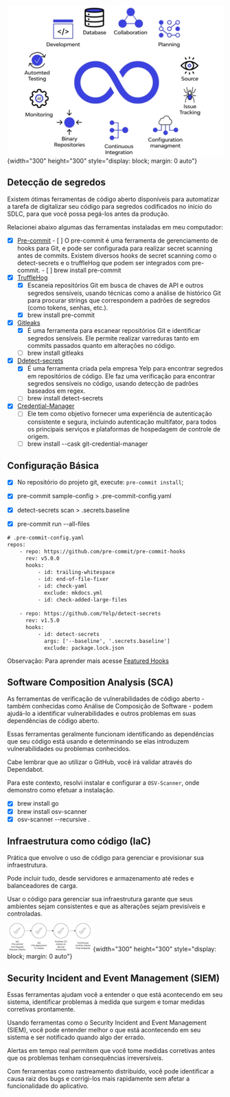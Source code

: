![](img/git-devops-002.png){width="300" height="300" style="display: block; margin: 0 auto"}
## Detecção de segredos
Existem ótimas ferramentas de código aberto disponíveis para automatizar a tarefa de digitalizar seu código para segredos codificados no início do SDLC, para que você possa pegá-los antes da produção.

Relacionei abaixo algumas das ferramentas instaladas em meu computador:

- [x] [Pre-commit](https://pre-commit.com/)
      - [ ] O pre-commit é uma ferramenta de gerenciamento de hooks para Git, e pode ser configurada para realizar secret scanning antes de commits. Existem diversos hooks de secret scanning como o detect-secrets e o truffleHog que podem ser integrados com pre-commit.
      - [ ] brew install pre-commit
- [x] [TruffleHog](https://github.com/trufflesecurity/trufflehog)
	- [x] Escaneia repositórios Git em busca de chaves de API e outros segredos sensíveis, usando técnicas como a análise de histórico Git para procurar strings que correspondem a padrões de segredos (como tokens, senhas, etc.).
    - [x] brew install pre-commit
- [x] [Gitleaks](https://github.com/gitleaks/gitleaks)
     - [x] É uma ferramenta para escanear repositórios Git e identificar segredos sensíveis. Ele permite realizar varreduras tanto em commits passados quanto em alterações no código.
    - [ ] brew install gitleaks
- [x] [Ddetect-secrets](https://github.com/Yelp/detect-secrets)
    - [x] É uma ferramenta criada pela empresa Yelp para encontrar segredos em repositórios de código. Ele faz uma verificação para encontrar segredos sensíveis no código, usando detecção de padrões baseados em regex.
    - [ ] brew install detect-secrets
- [x] [Credential-Manager](https://github.com/git-ecosystem/git-credential-manager)
    - [ ] Ele tem como objetivo fornecer uma experiência de autenticação consistente e segura, incluindo autenticação multifator, para todos os principais serviços e plataformas de hospedagem de controle de origem.
    - [ ] brew install --cask git-credential-manager
## Configuração Básica
- [x] No repositório do projeto git, execute:  `pre-commit install`;
- [x] pre-commit sample-config > .pre-commit-config.yaml
- [x] detect-secrets scan > .secrets.baseline
- [x] pre-commit run --all-files


```
# .pre-commit-config.yaml
repos:
    - repo: https://github.com/pre-commit/pre-commit-hooks
      rev: v5.0.0
      hooks:
          - id: trailing-whitespace
          - id: end-of-file-fixer
          - id: check-yaml
            exclude: mkdocs.yml
          - id: check-added-large-files

    - repo: https://github.com/Yelp/detect-secrets
      rev: v1.5.0
      hooks:
          - id: detect-secrets
            args: ['--baseline', '.secrets.baseline']
            exclude: package.lock.json

```
Observação: Para aprender mais acesse [Featured Hooks](https://pre-commit.com/hooks.html)


## Software Composition Analysis  (SCA)
As ferramentas de verificação de vulnerabilidades de código aberto - também conhecidas como Análise de Composição de Software - podem ajudá-lo a identificar vulnerabilidades e outros problemas em suas dependências de código aberto.

Essas ferramentas geralmente funcionam identificando as dependências que seu código está usando e determinando se elas introduzem vulnerabilidades ou problemas conhecidos.

Cabe lembrar que ao utilizar o GitHub, você irá validar através do Dependabot.

Para este contexto, resolvi instalar e configurar a `OSV-Scanner`, onde demonstro como efetuar a instalação.

- [x] brew install go
- [x] brew install osv-scanner
- [x] osv-scanner --recursive .

## Infraestrutura como código (IaC)
Prática que envolve o uso de código para gerenciar e provisionar sua infraestrutura.

Pode incluir tudo, desde servidores e armazenamento até redes e balanceadores de carga.

Usar o código para gerenciar sua infraestrutura garante que seus ambientes sejam consistentes e que as alterações sejam previsíveis e controladas.

![](img/git-devops-001.png){width="300" height="300" style="display: block; margin: 0 auto"}

## Security Incident and Event Management (SIEM)
 Essas ferramentas ajudam você a entender o que está acontecendo em seu sistema, identificar problemas à medida que surgem e tomar medidas corretivas prontamente.

 Usando ferramentas como o Security Incident and Event Management (SIEM), você pode entender melhor o que está acontecendo em seu sistema e ser notificado quando algo der errado.

 Alertas em tempo real permitem que você tome medidas corretivas antes que os problemas tenham consequências irreversíveis.

 Com ferramentas como rastreamento distribuído, você pode identificar a causa raiz dos bugs e corrigi-los mais rapidamente sem afetar a funcionalidade do aplicativo.
